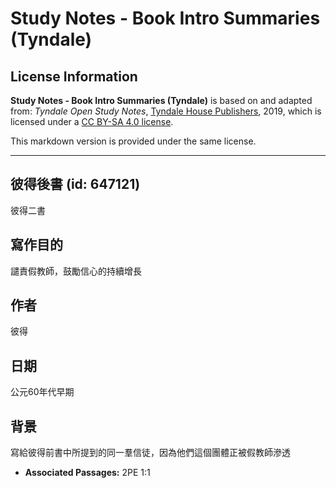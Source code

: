 # Study Notes - Book Intro Summaries (Tyndale)

## License Information

**Study Notes - Book Intro Summaries (Tyndale)** is based on and adapted from: _Tyndale Open Study Notes_, [Tyndale House Publishers](https://tyndaleopenresources.com/), 2019, which is licensed under a [CC BY-SA 4.0 license](https://creativecommons.org/licenses/by-sa/4.0/legalcode.en).

This markdown version is provided under the same license.



--------------------------------

## 彼得後書 (id: 647121)

彼得二書

寫作目的
----

譴責假教師，鼓勵信心的持續增長

作者
--

彼得

日期
--

公元60年代早期

背景
--

寫給彼得前書中所提到的同一羣信徒，因為他們這個團體正被假教師滲透

* **Associated Passages:** 2PE 1:1

